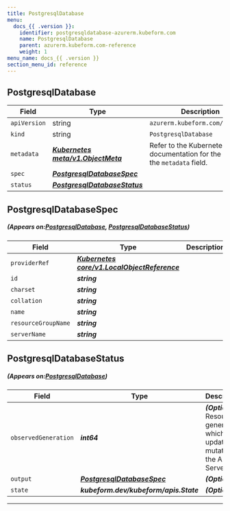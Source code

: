 ```yaml
---
title: PostgresqlDatabase
menu:
  docs_{{ .version }}:
    identifier: postgresqldatabase-azurerm.kubeform.com
    name: PostgresqlDatabase
    parent: azurerm.kubeform.com-reference
    weight: 1
menu_name: docs_{{ .version }}
section_menu_id: reference
---
```


## PostgresqlDatabase
| Field | Type | Description |
| ------ | ----- | ----------- |
| `apiVersion` | string | `azurerm.kubeform.com/v1alpha1` |
|    `kind` | string | `PostgresqlDatabase` |
| `metadata` | ***[Kubernetes meta/v1.ObjectMeta](https://kubernetes.io/docs/reference/generated/kubernetes-api/v1.13/#objectmeta-v1-meta)***|Refer to the Kubernetes API documentation for the fields of the `metadata` field.|
| `spec` | ***[PostgresqlDatabaseSpec](#PostgresqlDatabaseSpec)***||
| `status` | ***[PostgresqlDatabaseStatus](#PostgresqlDatabaseStatus)***||
## PostgresqlDatabaseSpec
##### (Appears on:[PostgresqlDatabase](#PostgresqlDatabase), [PostgresqlDatabaseStatus](#PostgresqlDatabaseStatus))
| Field | Type | Description |
| ------ | ----- | ----------- |
| `providerRef` | ***[Kubernetes core/v1.LocalObjectReference](https://kubernetes.io/docs/reference/generated/kubernetes-api/v1.13/#localobjectreference-v1-core)***||
| `id` | ***string***||
| `charset` | ***string***||
| `collation` | ***string***||
| `name` | ***string***||
| `resourceGroupName` | ***string***||
| `serverName` | ***string***||
## PostgresqlDatabaseStatus
##### (Appears on:[PostgresqlDatabase](#PostgresqlDatabase))
| Field | Type | Description |
| ------ | ----- | ----------- |
| `observedGeneration` | ***int64***| ***(Optional)*** Resource generation, which is updated on mutation by the API Server.|
| `output` | ***[PostgresqlDatabaseSpec](#PostgresqlDatabaseSpec)***| ***(Optional)*** |
| `state` | ***kubeform.dev/kubeform/apis.State***| ***(Optional)*** |
---
